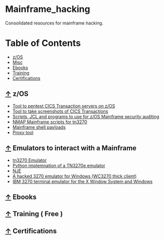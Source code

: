 # Mainframe_hacking
Consolidated resources for mainframe hacking.

Table of Contents
=================

 * [z/OS](#-z/OS)
 * [Misc](#-Misc)
 * [Ebooks](#-Ebooks)
 * [Training](#-Training)
 * [Certifications](#-Certifications)

## [↑](#table-of-contents) z/OS

* [Tool to pentest CICS Transaction servers on z/OS](https://github.com/ayoul3/cicspwn)
* [Tool to take screenshots of CICS Transactions](https://github.com/ayoul3/cicsshot)
* [Scripts, JCL and programs to use for z/OS Mainframe security auditing](https://github.com/mainframed/Mainframed)
* [NMAP Mainframe scripts for tn3270](https://github.com/zedsec390/NMAP)
* [Mainframe shell payloads](https://github.com/zedsec390/shells-payloads)
* [Proxy tool](https://github.com/sensepost/birp)


## [↑](#table-of-contents) Emulators to interact with a Mainframe
* [tn3270 Emulator](https://www.ericom.com/solutions/tn3270/?URL_ID=237&utm_source=adwords&utm_campaign=3270+Terminal+Emulation+-+Search&utm_medium=ppc&utm_term=tn3270%20emulator&hsa_kw=tn3270%20emulator&hsa_cam=33181851&hsa_src=g&hsa_tgt=kwd-111564515&hsa_mt=p&hsa_grp=1204009041&hsa_net=adwords&hsa_ver=3&hsa_acc=7430054150&hsa_ad=315017423420&gclid=Cj0KCQjwvvj5BRDkARIsAGD9vlIOZyo56Xi0WyCdpVhb22kba9iIiTj0gnxhc7gQaxNovi0W6z_sMfwaAtIWEALw_wcB)
* [Python implemnation of a TN3270e emulator](https://github.com/zedsec390/tn3270lib)
* [NJE](https://github.com/zedsec390/NJElib)
* [A hacked 3270 emulator for Windows (WC3270 thick client)](https://github.com/ayoul3/wc3270_hacked)
* [IBM 3270 terminal emulator for the X Window System and Windows](http://x3270.bgp.nu/)

## [↑](#table-of-contents) Ebooks

## [↑](#table-of-contents) Training ( Free )

## [↑](#table-of-contents) Certifications
